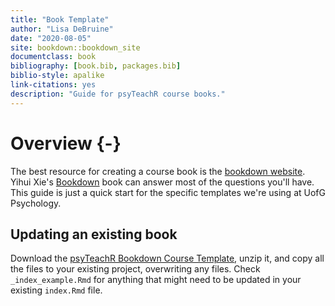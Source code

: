 ```yaml
--- 
title: "Book Template"
author: "Lisa DeBruine"
date: "2020-08-05"
site: bookdown::bookdown_site
documentclass: book
bibliography: [book.bib, packages.bib]
biblio-style: apalike
link-citations: yes
description: "Guide for psyTeachR course books."
---
```




# Overview {-}

The best resource for creating a course book is the [bookdown website](https://bookdown.org/). Yihui Xie's [Bookdown](https://bookdown.org/yihui/bookdown/) book can answer most of the questions you'll have. This guide is just a quick start for the specific templates we're using at UofG Psychology.

## Updating an existing book

Download the [psyTeachR Bookdown Course Template](files/book-template.zip), unzip it, and copy all the files to your existing project, overwriting any files. Check `_index_example.Rmd` for anything that might need to be updated in your existing `index.Rmd` file.
